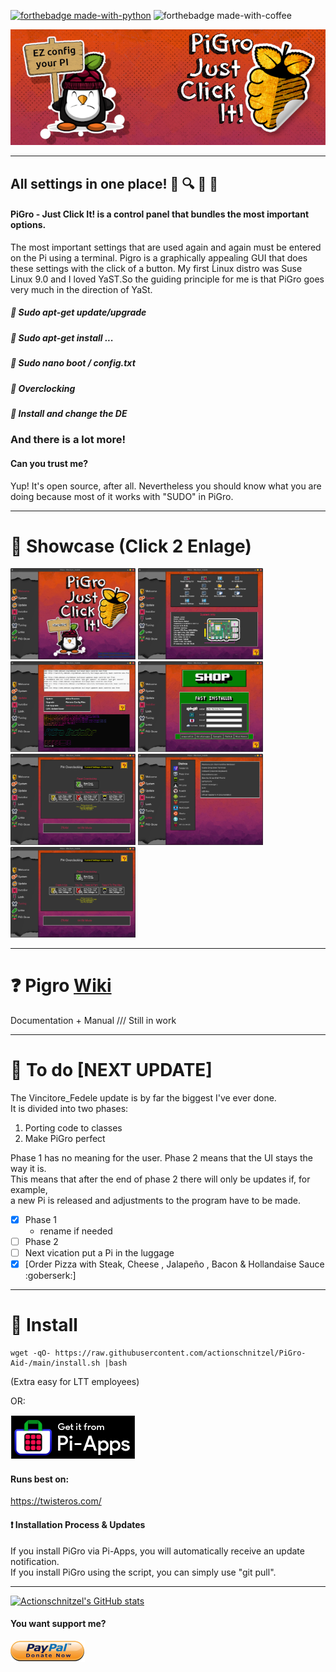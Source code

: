 [![forthebadge made-with-python](http://ForTheBadge.com/images/badges/made-with-python.svg)](https://www.python.org/)
![forthebadge made-with-coffee](https://github.com/actionschnitzel/PiGro-Aid-/blob/gh-pages/powered-by-coffee.svg)

![GUI](https://github.com/actionschnitzel/tingsandstuff/blob/main/header%20X.png)

---

## All settings in one place! :key: :mag: :hammer: :toilet:

#### PiGro - Just Click It! is a control panel that bundles the most important options.

The most important settings that are used again and again must be entered on the Pi using a terminal.
Pigro is a graphically appealing GUI that does these settings with the click of a button.
My first Ĺinux distro was Suse Linux 9.0 and I loved YaST.So the guiding principle for me is that PiGro goes very much in the direction of YaSt.

##### :wrench: Sudo apt-get update/upgrade

##### :wrench: Sudo apt-get install ...

##### :wrench: Sudo nano boot / config.txt

##### :wrench: Overclocking

##### :wrench: Install and change the DE

### And there is a lot more!

#### Can you trust me?

Yup! It's open source, after all.
Nevertheless you should know what you are doing because most of it works with "SUDO" in PiGro.

---

# :doughnut: Showcase (Click 2 Enlage)

<img src="https://github.com/actionschnitzel/tingsandstuff/blob/main/pigro_pix/welcome.png" width="200"> <img src="https://github.com/actionschnitzel/tingsandstuff/blob/main/pigro_pix/system.png" width="200"> <img src="https://github.com/actionschnitzel/tingsandstuff/blob/main/pigro_pix/update.png" width="200"> <img src="https://github.com/actionschnitzel/tingsandstuff/blob/main/pigro_pix/installer.png" width="200"> <img src="https://github.com/actionschnitzel/tingsandstuff/blob/main/pigro_pix/tuning.png" width="200"> <img src="https://github.com/actionschnitzel/tingsandstuff/blob/main/pigro_pix/link.png" width="200"> <img src="https://github.com/actionschnitzel/tingsandstuff/blob/main/pigro_pix/tuning.png" width="200">

---

# :question: Pigro [Wiki](https://github.com/actionschnitzel/PiGro-Aid-/wiki)

Documentation + Manual /// Still in work

---

# :rocket: To do [NEXT UPDATE]

The Vincitore_Fedele update is by far the biggest I've ever done.  
It is divided into two phases:

1. Porting code to classes
2. Make PiGro perfect

Phase 1 has no meaning for the user. Phase 2 means that the UI stays the way it is.  
This means that after the end of phase 2 there will only be updates if, for example,  
a new Pi is released and adjustments to the program have to be made.

- [x] Phase 1
  - rename if needed
- [ ] Phase 2
- [ ] Next vication put a Pi in the luggage
- [x] [Order Pizza with Steak, Cheese , Jalapeño , Bacon & Hollandaise Sauce :goberserk:]

---

# :floppy_disk: Install

```
wget -qO- https://raw.githubusercontent.com/actionschnitzel/PiGro-Aid-/main/install.sh |bash
```

(Extra easy for LTT employees)

OR:

[![badge](https://github.com/Botspot/pi-apps/blob/master/icons/badge.png?raw=true)](https://github.com/Botspot/pi-apps)

#### Runs best on:

https://twisteros.com/

#### :exclamation: Installation Process & Updates

If you install PiGro via Pi-Apps, you will automatically receive an update notification.  
If you install PiGro using the script, you can simply use "git pull".

---

[![Actionschnitzel's GitHub stats](https://github-readme-stats.vercel.app/api?username=actionschnitzel)](https://github.com/actionschnitzel/github-readme-stats)

#### You want support me?

[![badge](https://github.com/actionschnitzel/tingsandstuff/blob/main/kisspng-donation-computer-icons-portable-network-graphics-5b972c7ded3449.9709889315366339819716.png)](https://paypal.me/actionschnitzel?locale.x=de_DE)
